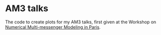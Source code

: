 # AM3 talks
The code to create plots for my AM3 talks, first given at the Workshop on [Numerical Multi-messenger Modeling in Paris](https://indico.in2p3.fr/event/31722/overview).
